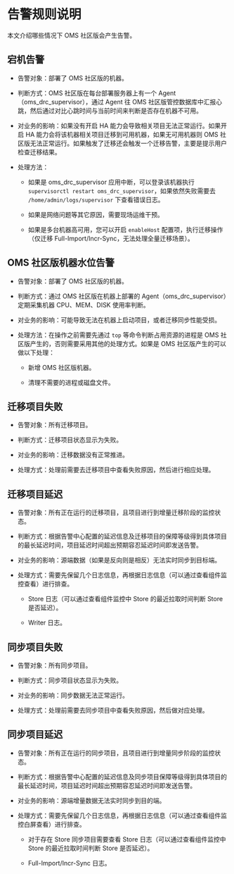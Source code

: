 # 告警规则说明

本文介绍哪些情况下 OMS 社区版会产生告警。

## 宕机告警

* 告警对象：部署了 OMS 社区版的机器。

* 判断方式：OMS 社区版在每台部署服务器上有一个 Agent（oms_drc_supervisor），通过 Agent 往 OMS 社区版管控数据库中汇报心跳，然后通过对比心跳时间与当前时间来判断是否存在机器不可用。

* 对业务的影响：如果没有开启 HA 能力会导致相关项目无法正常运行。如果开启 HA 能力会将该机器相关项目迁移到可用机器，如果无可用机器则 OMS 社区版无法正常运行。如果触发了迁移还会触发一个迁移告警，主要是提示用户检查迁移结果。

* 处理方法：

  * 如果是 oms_drc_supervisor 应用中断，可以登录该机器执行 `supervisorctl restart oms_drc_supervisor`，如果依然失败需要去 `/home/admin/logs/supervisor` 下查看错误日志。

  * 如果是网络问题等其它原因，需要现场运维干预。

  * 如果是多台机器高可用，您可以开启 `enableHost` 配置项，执行迁移操作（仅迁移 Full-Import/Incr-Sync，无法处理全量迁移场景）。

## OMS 社区版机器水位告警

* 告警对象：部署了 OMS 社区版的机器。

* 判断方式：通过 OMS 社区版在机器上部署的 Agent（oms_drc_supervisor）定期采集机器 CPU、MEM、DISK 使用率判断。

* 对业务的影响：可能导致无法在机器上启动项目，或者迁移同步性能受损。

* 处理方法：在操作之前需要先通过 `top` 等命令判断占用资源的进程是 OMS 社区版产生的，否则需要采用其他的处理方式。如果是 OMS 社区版产生的可以做以下处理：

  * 新增 OMS 社区版机器。

  * 清理不需要的进程或磁盘文件。

## 迁移项目失败

* 告警对象：所有迁移项目。

* 判断方式：迁移项目状态显示为失败。

* 对业务的影响：迁移数据没有正常推进。

* 处理方式：处理前需要去迁移项目中查看失败原因，然后进行相应处理。

## 迁移项目延迟

* 告警对象：所有正在运行的迁移项目，且项目进行到增量迁移阶段的监控状态。

* 判断方式：根据告警中心配置的延迟信息及迁移项目的保障等级得到具体项目的最长延迟时间，项目延迟时间超出预期容忍延迟时间即发送告警。

* 对业务的影响：源端数据（如果是反向则是相反）无法实时同步到目标端。

* 处理方式：需要先保留几个日志信息，再根据日志信息（可以通过查看组件监控查看）进行排查。

  * Store 日志（可以通过查看组件监控中 Store 的最近拉取时间判断 Store 是否延迟）。

  * Writer 日志。

## 同步项目失败

* 告警对象：所有同步项目。

* 判断方式：同步项目状态显示为失败。

* 对业务的影响：同步数据无法正常运行。

* 处理方式：处理前需要去同步项目中查看失败原因，然后做对应处理。

## 同步项目延迟

* 告警对象：所有正在运行的同步项目，且项目进行到增量同步阶段的监控状态。

* 判断方式：根据告警中心配置的延迟信息及同步项目保障等级得到具体项目的最长延迟时间，项目延迟时间超出预期容忍延迟时间即发送告警。

* 对业务的影响：源端增量数据无法实时同步到目的端。

* 处理方式：需要先保留几个日志信息，再根据日志信息（可以通过查看组件监控白屏查看）进行排查。

  * 对于存在 Store 同步项目需要查看 Store 日志（可以通过查看组件监控中 Store 的最近拉取时间判断 Store 是否延迟）。

  * Full-Import/Incr-Sync 日志。

